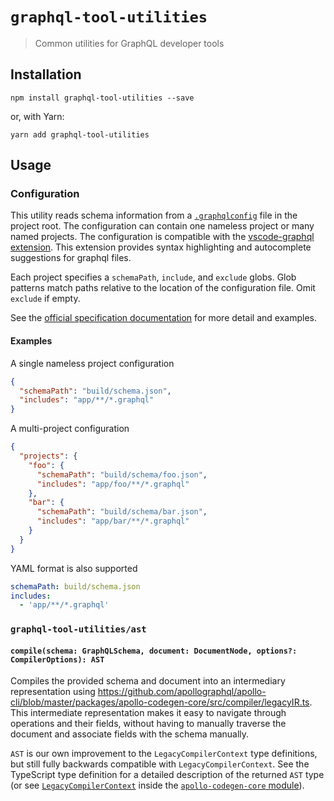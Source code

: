 # `graphql-tool-utilities`

> Common utilities for GraphQL developer tools

## Installation

```
npm install graphql-tool-utilities --save
```

or, with Yarn:

```
yarn add graphql-tool-utilities
```

## Usage

### Configuration

This utility reads schema information from a [`.graphqlconfig`](https://github.com/prisma/graphql-config) file in the project root. The configuration can contain one nameless project or many named projects. The configuration is compatible with the [vscode-graphql extension](https://github.com/prisma/vscode-graphql). This extension provides syntax highlighting and autocomplete suggestions for graphql files.

Each project specifies a `schemaPath`, `include`, and `exclude` globs. Glob patterns match paths relative to the location of the configuration file. Omit `exclude` if empty.

See the [official specification documentation](https://github.com/prisma/graphql-config/blob/master/specification.md#use-cases) for more detail and examples.

#### Examples

A single nameless project configuration

```json
{
  "schemaPath": "build/schema.json",
  "includes": "app/**/*.graphql"
}
```

A multi-project configuration

```json
{
  "projects": {
    "foo": {
      "schemaPath": "build/schema/foo.json",
      "includes": "app/foo/**/*.graphql"
    },
    "bar": {
      "schemaPath": "build/schema/bar.json",
      "includes": "app/bar/**/*.graphql"
    }
  }
}
```

YAML format is also supported

```yml
schemaPath: build/schema.json
includes:
  - 'app/**/*.graphql'
```

### `graphql-tool-utilities/ast`

#### `compile(schema: GraphQLSchema, document: DocumentNode, options?: CompilerOptions): AST`

Compiles the provided schema and document into an intermediary representation using https://github.com/apollographql/apollo-cli/blob/master/packages/apollo-codegen-core/src/compiler/legacyIR.ts. This intermediate representation makes it easy to navigate through operations and their fields, without having to manually traverse the document and associate fields with the schema manually.

`AST` is our own improvement to the `LegacyCompilerContext` type definitions, but still fully backwards compatible with `LegacyCompilerContext`. See the TypeScript type definition for a detailed description of the returned `AST` type (or see [`LegacyCompilerContext`](https://github.com/apollographql/apollo-cli/blob/master/packages/apollo-codegen-core/src/compiler/legacyIR.ts) inside the [`apollo-codegen-core` module](https://github.com/apollographql/apollo-cli/tree/master/packages/apollo-codegen-core)).
